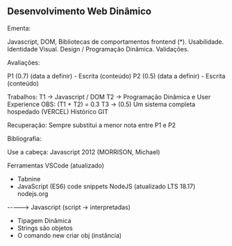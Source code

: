 ## Desenvolvimento Web Dinâmico

Ementa:

Javascript, DOM, Bibliotecas de comportamentos frontend (\*). Usabilidade. Identidade Visual. Design / Programação Dinâmica. Validações.

Avaliações:

P1 (0.7) (data a definir) - Escrita (conteúdo)
P2 (0.5) (data a definir) - Escrita (conteúdo)

Trabalhos:
T1 -> Javascript / DOM
T2 -> Programação Dinâmica e User Experience
OBS: (T1 + T2) = 0.3
T3 -> (0.5) Um sistema completa hospedado (VERCEL) Histórico GIT

Recuperação:
Sempre substitui a menor nota entre P1 e P2

Bibliografia:

Use a cabeça: Javascript 2012 (MORRISON, Michael)

Ferramentas
VSCode (atualizado)

- Tabnine
- JavaScript (ES6) code snippets
  NodeJS (atualizado LTS 18.17) nodejs.org

----->
Javascript (script -> interpretadas)

- Tipagem Dinâmica
- Strings são objetos
- O comando new criar obj (instância)